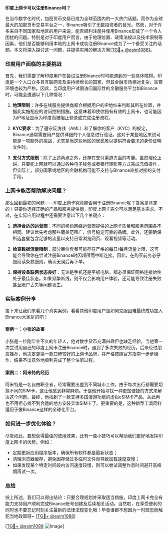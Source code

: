 **印度上网卡可以注册Binance吗？**

在当今数字化时代，加密货币交易已成为全球范围内的一大热门话题。而作为全球最大的加密货币交易平台之一，Binance吸引了无数投资者的目光。然而，对于许多来自不同国家和地区的用户来说，能否顺利注册并使用Binance却成了一个令人困扰的问题。特别是对于印度用户而言，由于地理位置、政策法规以及技术限制等因素，他们是否能够利用本地的上网卡成功注册Binance成为了一个备受关注的话题。本文将深入探讨这一问题，并提供实用的解决方案[[TG💪+ @esim1088](https://t.me/s/esim1088)]。

### 印度用户面临的主要挑战

首先，我们需要了解印度用户在尝试注册Binance时可能遇到的一些具体障碍。印度是一个人口众多且互联网普及率持续增长的国家，但其金融市场相对复杂，监管环境也较为严格。因此，当印度用户试图访问国际性的金融服务平台如Binance时，可能会遭遇以下几种情况：

1. **地理限制**：许多在线服务提供商都会根据用户的IP地址来判断其所在位置，并据此实施相应的访问控制措施。这意味着即使你拥有有效的上网卡，也可能因为IP地址显示为印度而被阻止登录或完成注册流程。
   
2. **KYC要求**：为了遵守反洗钱（AML）和了解你的客户（KYC）的规定，Binance通常需要用户提供详细的个人信息进行验证。这对于某些地区来说可能是一项额外的挑战，尤其是当这些地区的居民难以提供符合要求的身份证明文件时。

3. **支付方式限制**：除了上述两点之外，还存在支付渠道方面的考量。虽然理论上讲，只要能上网就可以通过各种电子钱包或者银行转账等方式完成充值操作，但实际上，部分国家或地区的金融机构可能不支持与Binance直接对接的支付手段。

### 上网卡能否帮助解决问题？

那么回到最初的问题——印度上网卡究竟能否用于注册Binance呢？答案是肯定的！只要你选择正确的产品和服务提供商，印度上网卡完全可以满足基本需求。不过，在实际应用过程中还需要注意以下几个关键点：

1. **选择合适的运营商**：不同的移动网络运营商提供的上网卡质量和服务范围各不相同。建议优先考虑那些覆盖范围广、信号稳定可靠的品牌。此外，还要确保所选套餐包含足够的流量以支持日常浏览网页、观看视频等活动。

2. **检查数据流量限制**：部分廉价套餐可能存在严格的每日/每月流量上限，这可能会导致你在尝试注册Binance时因超限而中断连接。因此，在购买前务必仔细阅读条款细则，确认无误后再下单。

3. **保持设备联网状态良好**：无论是手机还是平板电脑，都必须保证网络连接始终处于最佳状态。如果频繁断线，则不仅会影响用户体验，还可能导致注册失败甚至账户丢失等问题发生。

### 实际案例分享

接下来让我们来看几个真实案例，看看其他印度用户是如何克服困难最终成功加入Binance大家庭的吧！

#### 案例一：小张的故事
小张是一位刚毕业不久的年轻人，他对数字货币充满兴趣但也缺乏经验。当他第一次尝试用自己的印度上网卡注册Binance时，遇到了多次失败的经历。后来经过朋友推荐，他决定更换一款口碑较好的上网卡品牌，并严格按照官方指南一步步操作，结果不出意外地顺利完成了整个注册过程。

#### 案例二：阿米特的经历
阿米特是一名自由职业者，经常需要出差到不同城市工作。由于每次出行都需要切换不同的SIM卡，这让他感到非常麻烦。于是他开始寻找一种更加便捷的方式来解决这个问题。最终，他找到了一款支持多国漫游功能的虚拟eSIM卡产品，从此再也不用担心找不到合适的地方安装实体SIM卡了。更重要的是，这种新型工具同样适用于像Binance这样的全球化平台。

### 如何进一步优化体验？

尽管如此，要想获得最佳的使用效果，还有一些小技巧可以帮助我们更好地发挥印度上网卡的优势。例如：

- 定期更新应用程序版本，确保所有软件都是最新状态；
- 清理浏览器缓存，避免因存储过多临时文件而导致加载速度变慢；
- 如果发现某个特定时间段内访问速度较慢，则可以尝试调整作息时间避开高峰期再试一次。

### 总结

综上所述，我们可以得出结论：只要合理规划并采取适当措施，印度上网卡完全有能力支持用户顺利完成Binance账号创建及后续相关活动。当然啦，在享受便利的同时也不要忘记时刻关注最新的法律法规变化哦！毕竟谁都不想因为一时疏忽而触犯当地政策呀~ [[TG💪+ @esim1088](https://t.me/s/esim1088)]

[[TG💪+ @esim1088](https://t.me/s/esim1088) ![Image](https://i.postimg.cc/4NQfJmqS/Snipaste-2025-05-13-00-14-12.png)]